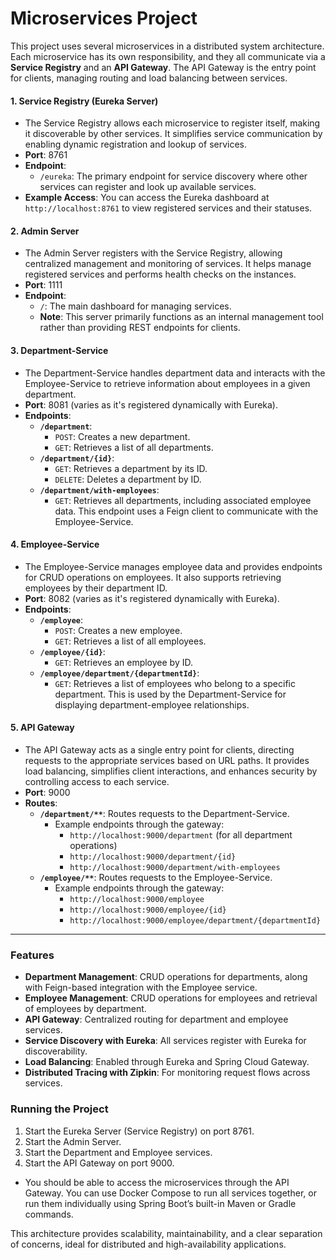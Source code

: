 
# Microservices Project

This project uses several microservices in a distributed system architecture. Each microservice has its own responsibility, and they all communicate via a **Service Registry** and an **API Gateway**. The API Gateway is the entry point for clients, managing routing and load balancing between services.

#### 1. **Service Registry (Eureka Server)**

- The Service Registry allows each microservice to register itself, making it discoverable by other services. It simplifies service communication by enabling dynamic registration and lookup of services.
- **Port**: 8761
- **Endpoint**: 
  - `/eureka`: The primary endpoint for service discovery where other services can register and look up available services.
- **Example Access**: You can access the Eureka dashboard at `http://localhost:8761` to view registered services and their statuses.

#### 2. **Admin Server**

- The Admin Server registers with the Service Registry, allowing centralized management and monitoring of services. It helps manage registered services and performs health checks on the instances.
- **Port**: 1111
- **Endpoint**:
  - `/`: The main dashboard for managing services.
  - **Note**: This server primarily functions as an internal management tool rather than providing REST endpoints for clients.

#### 3. **Department-Service**

- The Department-Service handles department data and interacts with the Employee-Service to retrieve information about employees in a given department.
- **Port**: 8081 (varies as it's registered dynamically with Eureka).
- **Endpoints**:
  - **`/department`**: 
    - `POST`: Creates a new department.
    - `GET`: Retrieves a list of all departments.
  - **`/department/{id}`**: 
    - `GET`: Retrieves a department by its ID.
    - `DELETE`: Deletes a department by ID.
  - **`/department/with-employees`**:
    - `GET`: Retrieves all departments, including associated employee data. This endpoint uses a Feign client to communicate with the Employee-Service.

#### 4. **Employee-Service**

- The Employee-Service manages employee data and provides endpoints for CRUD operations on employees. It also supports retrieving employees by their department ID.
- **Port**: 8082 (varies as it's registered dynamically with Eureka).
- **Endpoints**:
  - **`/employee`**:
    - `POST`: Creates a new employee.
    - `GET`: Retrieves a list of all employees.
  - **`/employee/{id}`**:
    - `GET`: Retrieves an employee by ID.
  - **`/employee/department/{departmentId}`**:
    - `GET`: Retrieves a list of employees who belong to a specific department. This is used by the Department-Service for displaying department-employee relationships.

#### 5. **API Gateway**

- The API Gateway acts as a single entry point for clients, directing requests to the appropriate services based on URL paths. It provides load balancing, simplifies client interactions, and enhances security by controlling access to each service.
- **Port**: 9000
- **Routes**:
  - **`/department/**`**: Routes requests to the Department-Service.
    - Example endpoints through the gateway:
      - `http://localhost:9000/department` (for all department operations)
      - `http://localhost:9000/department/{id}`
      - `http://localhost:9000/department/with-employees`
  - **`/employee/**`**: Routes requests to the Employee-Service.
    - Example endpoints through the gateway:
      - `http://localhost:9000/employee`
      - `http://localhost:9000/employee/{id}`
      - `http://localhost:9000/employee/department/{departmentId}`

---

### Features
- **Department Management**: CRUD operations for departments, along with Feign-based integration with the Employee service.
- **Employee Management**: CRUD operations for employees and retrieval of employees by department.
- **API Gateway**: Centralized routing for department and employee services.
- **Service Discovery with Eureka**: All services register with Eureka for discoverability.
- **Load Balancing**: Enabled through Eureka and Spring Cloud Gateway.
- **Distributed Tracing with Zipkin**: For monitoring request flows across services.

### Running the Project
1. Start the Eureka Server (Service Registry) on port 8761.
2. Start the Admin Server.
3. Start the Department and Employee services.
4. Start the API Gateway on port 9000.
- You should be able to access the microservices through the API Gateway.
You can use Docker Compose to run all services together, or run them individually using Spring Boot’s built-in Maven or Gradle commands.

This architecture provides scalability, maintainability, and a clear separation of concerns, ideal for distributed and high-availability applications.
